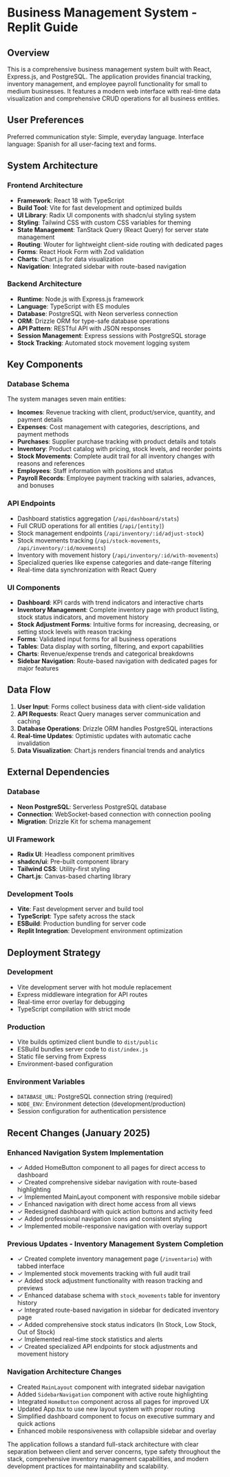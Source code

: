 # Business Management System - Replit Guide

## Overview

This is a comprehensive business management system built with React, Express.js, and PostgreSQL. The application provides financial tracking, inventory management, and employee payroll functionality for small to medium businesses. It features a modern web interface with real-time data visualization and comprehensive CRUD operations for all business entities.

## User Preferences

Preferred communication style: Simple, everyday language.
Interface language: Spanish for all user-facing text and forms.

## System Architecture

### Frontend Architecture
- **Framework**: React 18 with TypeScript
- **Build Tool**: Vite for fast development and optimized builds
- **UI Library**: Radix UI components with shadcn/ui styling system
- **Styling**: Tailwind CSS with custom CSS variables for theming
- **State Management**: TanStack Query (React Query) for server state management
- **Routing**: Wouter for lightweight client-side routing with dedicated pages
- **Forms**: React Hook Form with Zod validation
- **Charts**: Chart.js for data visualization
- **Navigation**: Integrated sidebar with route-based navigation

### Backend Architecture
- **Runtime**: Node.js with Express.js framework
- **Language**: TypeScript with ES modules
- **Database**: PostgreSQL with Neon serverless connection
- **ORM**: Drizzle ORM for type-safe database operations
- **API Pattern**: RESTful API with JSON responses
- **Session Management**: Express sessions with PostgreSQL storage
- **Stock Tracking**: Automated stock movement logging system

## Key Components

### Database Schema
The system manages seven main entities:
- **Incomes**: Revenue tracking with client, product/service, quantity, and payment details
- **Expenses**: Cost management with categories, descriptions, and payment methods
- **Purchases**: Supplier purchase tracking with product details and totals
- **Inventory**: Product catalog with pricing, stock levels, and reorder points
- **Stock Movements**: Complete audit trail for all inventory changes with reasons and references
- **Employees**: Staff information with positions and status
- **Payroll Records**: Employee payment tracking with salaries, advances, and bonuses

### API Endpoints
- Dashboard statistics aggregation (`/api/dashboard/stats`)
- Full CRUD operations for all entities (`/api/[entity]`)
- Stock management endpoints (`/api/inventory/:id/adjust-stock`)
- Stock movements tracking (`/api/stock-movements`, `/api/inventory/:id/movements`)
- Inventory with movement history (`/api/inventory/:id/with-movements`)
- Specialized queries like expense categories and date-range filtering
- Real-time data synchronization with React Query

### UI Components
- **Dashboard**: KPI cards with trend indicators and interactive charts
- **Inventory Management**: Complete inventory page with product listing, stock status indicators, and movement history
- **Stock Adjustment Forms**: Intuitive forms for increasing, decreasing, or setting stock levels with reason tracking
- **Forms**: Validated input forms for all business operations
- **Tables**: Data display with sorting, filtering, and export capabilities
- **Charts**: Revenue/expense trends and categorical breakdowns
- **Sidebar Navigation**: Route-based navigation with dedicated pages for major features

## Data Flow

1. **User Input**: Forms collect business data with client-side validation
2. **API Requests**: React Query manages server communication and caching
3. **Database Operations**: Drizzle ORM handles PostgreSQL interactions
4. **Real-time Updates**: Optimistic updates with automatic cache invalidation
5. **Data Visualization**: Chart.js renders financial trends and analytics

## External Dependencies

### Database
- **Neon PostgreSQL**: Serverless PostgreSQL database
- **Connection**: WebSocket-based connection with connection pooling
- **Migration**: Drizzle Kit for schema management

### UI Framework
- **Radix UI**: Headless component primitives
- **shadcn/ui**: Pre-built component library
- **Tailwind CSS**: Utility-first styling
- **Chart.js**: Canvas-based charting library

### Development Tools
- **Vite**: Fast development server and build tool
- **TypeScript**: Type safety across the stack
- **ESBuild**: Production bundling for server code
- **Replit Integration**: Development environment optimization

## Deployment Strategy

### Development
- Vite development server with hot module replacement
- Express middleware integration for API routes
- Real-time error overlay for debugging
- TypeScript compilation with strict mode

### Production
- Vite builds optimized client bundle to `dist/public`
- ESBuild bundles server code to `dist/index.js`
- Static file serving from Express
- Environment-based configuration

### Environment Variables
- `DATABASE_URL`: PostgreSQL connection string (required)
- `NODE_ENV`: Environment detection (development/production)
- Session configuration for authentication persistence

## Recent Changes (January 2025)

### Enhanced Navigation System Implementation
- ✓ Added HomeButton component to all pages for direct access to dashboard
- ✓ Created comprehensive sidebar navigation with route-based highlighting
- ✓ Implemented MainLayout component with responsive mobile sidebar
- ✓ Enhanced navigation with direct home access from all views
- ✓ Redesigned dashboard with quick action buttons and activity feed
- ✓ Added professional navigation icons and consistent styling
- ✓ Implemented mobile-responsive navigation with overlay support

### Previous Updates - Inventory Management System Completion
- ✓ Created complete inventory management page (`/inventario`) with tabbed interface
- ✓ Implemented stock movements tracking with full audit trail 
- ✓ Added stock adjustment functionality with reason tracking and previews
- ✓ Enhanced database schema with `stock_movements` table for inventory history
- ✓ Integrated route-based navigation in sidebar for dedicated inventory page
- ✓ Added comprehensive stock status indicators (In Stock, Low Stock, Out of Stock)
- ✓ Implemented real-time stock statistics and alerts
- ✓ Created specialized API endpoints for stock adjustments and movement history

### Navigation Architecture Changes
- Created `MainLayout` component with integrated sidebar navigation
- Added `SidebarNavigation` component with active route highlighting
- Integrated `HomeButton` component across all pages for improved UX
- Updated App.tsx to use new layout system with proper routing
- Simplified dashboard component to focus on executive summary and quick actions
- Enhanced mobile responsiveness with collapsible sidebar and overlay

The application follows a standard full-stack architecture with clear separation between client and server concerns, type safety throughout the stack, comprehensive inventory management capabilities, and modern development practices for maintainability and scalability.